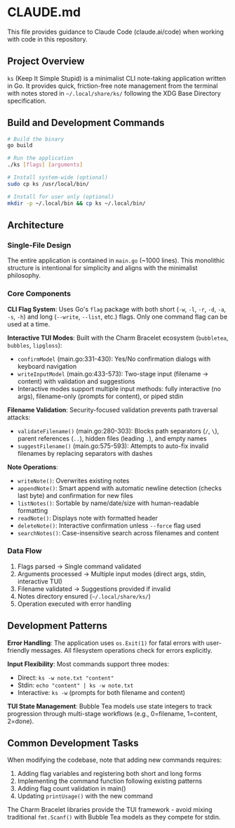 # CLAUDE.md

This file provides guidance to Claude Code (claude.ai/code) when working with code in this repository.

## Project Overview

`ks` (Keep It Simple Stupid) is a minimalist CLI note-taking application written in Go. It provides quick, friction-free note management from the terminal with notes stored in `~/.local/share/ks/` following the XDG Base Directory specification.

## Build and Development Commands

```bash
# Build the binary
go build

# Run the application
./ks [flags] [arguments]

# Install system-wide (optional)
sudo cp ks /usr/local/bin/

# Install for user only (optional)
mkdir -p ~/.local/bin && cp ks ~/.local/bin/
```

## Architecture

### Single-File Design

The entire application is contained in `main.go` (~1000 lines). This monolithic structure is intentional for simplicity and aligns with the minimalist philosophy.

### Core Components

**CLI Flag System**: Uses Go's `flag` package with both short (`-w`, `-l`, `-r`, `-d`, `-a`, `-s`, `-h`) and long (`--write`, `--list`, etc.) flags. Only one command flag can be used at a time.

**Interactive TUI Modes**: Built with the Charm Bracelet ecosystem (`bubbletea`, `bubbles`, `lipgloss`):
- `confirmModel` (main.go:331-430): Yes/No confirmation dialogs with keyboard navigation
- `writeInputModel` (main.go:433-573): Two-stage input (filename → content) with validation and suggestions
- Interactive modes support multiple input methods: fully interactive (no args), filename-only (prompts for content), or piped stdin

**Filename Validation**: Security-focused validation prevents path traversal attacks:
- `validateFilename()` (main.go:280-303): Blocks path separators (`/`, `\`), parent references (`..`), hidden files (leading `.`), and empty names
- `suggestFilename()` (main.go:575-593): Attempts to auto-fix invalid filenames by replacing separators with dashes

**Note Operations**:
- `writeNote()`: Overwrites existing notes
- `appendNote()`: Smart append with automatic newline detection (checks last byte) and confirmation for new files
- `listNotes()`: Sortable by name/date/size with human-readable formatting
- `readNote()`: Displays note with formatted header
- `deleteNote()`: Interactive confirmation unless `--force` flag used
- `searchNotes()`: Case-insensitive search across filenames and content

### Data Flow

1. Flags parsed → Single command validated
2. Arguments processed → Multiple input modes (direct args, stdin, interactive TUI)
3. Filename validated → Suggestions provided if invalid
4. Notes directory ensured (`~/.local/share/ks/`)
5. Operation executed with error handling

## Development Patterns

**Error Handling**: The application uses `os.Exit(1)` for fatal errors with user-friendly messages. All filesystem operations check for errors explicitly.

**Input Flexibility**: Most commands support three modes:
- Direct: `ks -w note.txt "content"`
- Stdin: `echo "content" | ks -w note.txt`
- Interactive: `ks -w` (prompts for both filename and content)

**TUI State Management**: Bubble Tea models use state integers to track progression through multi-stage workflows (e.g., 0=filename, 1=content, 2=done).

## Common Development Tasks

When modifying the codebase, note that adding new commands requires:
1. Adding flag variables and registering both short and long forms
2. Implementing the command function following existing patterns
3. Adding flag count validation in main()
4. Updating `printUsage()` with the new command

The Charm Bracelet libraries provide the TUI framework - avoid mixing traditional `fmt.Scanf()` with Bubble Tea models as they compete for stdin.
